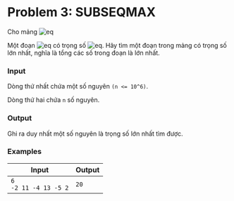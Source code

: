 # Problem 3: SUBSEQMAX

Cho mảng ![eq](https://latex.codecogs.com/svg.image?&space;s=\left(a_1,a_2,...a_n\right))

Một đoạn ![eq](https://latex.codecogs.com/svg.image?&space;s(i,j)=\left(a_i,...,a_j\right),1\leq&space;i\leq&space;j\leq&space;n) có trọng số ![eq](https://latex.codecogs.com/svg.image?w(i,j)=a_i&plus;a_{i&plus;1}&plus;...&plus;a_j). Hãy tìm một đoạn trong mảng có trọng số lớn nhất, nghĩa là tổng các số trong đoạn là lớn nhất.

### Input
Dòng thứ nhất chứa một số nguyên `(n <= 10^6)`.

Dòng thứ hai chứa `n` số nguyên.
### Output
Ghi ra duy nhất một số nguyên là trọng số lớn nhất tìm được.
### Examples
| Input | Output |
| --- | --- | 
| `6` </br> `-2 11 -4 13 -5 2` | `20` | 